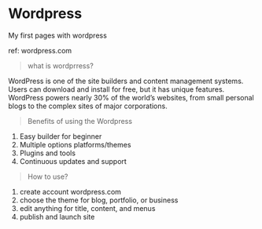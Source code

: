 # Wordpress 

My first pages with wordpress

ref: wordpress.com


> what is wordprress?

WordPress is one of the site builders and content management systems. Users can download and install for free, but it has unique features.
WordPress powers nearly 30% of the world’s websites, from small personal blogs to the complex sites of major corporations.

> Benefits of using the Wordpress

1. Easy builder for beginner
2. Multiple options platforms/themes
3. Plugins and tools 
4. Continuous updates and support

> How to use?
1. create account wordpress.com 
2. choose the theme for blog, portfolio, or business
3. edit anything for title, content, and menus
4. publish and launch site
